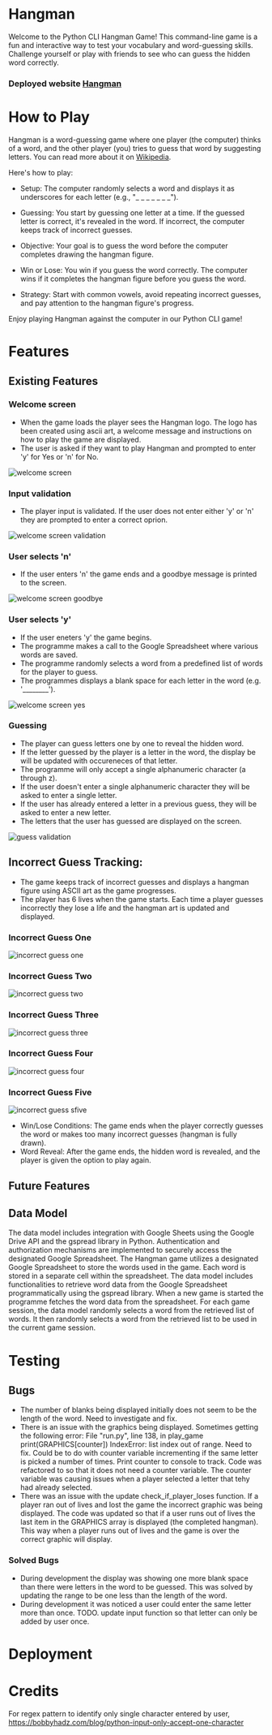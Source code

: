 # Hangman

Welcome to the Python CLI Hangman Game! 
This command-line game is a fun and interactive way to test your vocabulary and word-guessing skills. Challenge yourself or play with friends to see who can guess the hidden word correctly.
### Deployed website [Hangman](xxx/ 'Hangman')

# How to Play
Hangman is a word-guessing game where one player (the computer) thinks of a word, and the other player (you) tries to guess that word by suggesting letters. You can read more about it on [Wikipedia](https://en.wikipedia.org/wiki/Hangman_(game) 'Hangman').

Here's how to play:

- Setup: The computer randomly selects a word and displays it as underscores for each letter (e.g., "_ _ _ _ _ _ _").

- Guessing: You start by guessing one letter at a time. If the guessed letter is correct, it's revealed in the word. If incorrect, the computer keeps track of incorrect guesses.

- Objective: Your goal is to guess the word before the computer completes drawing the hangman figure.

- Win or Lose: You win if you guess the word correctly. The computer wins if it completes the hangman figure before you guess the word.

- Strategy: Start with common vowels, avoid repeating incorrect guesses, and pay attention to the hangman figure's progress.

Enjoy playing Hangman against the computer in our Python CLI game!
# Features

## Existing Features
### Welcome screen
* When the game loads the player sees the Hangman logo. The logo has been created using ascii art, a welcome message and instructions on how to play the game are displayed.
* The user is asked if they want to play Hangman and prompted to enter 'y' for Yes or 'n' for No.

![welcome screen](assets/images/welcome_screen.png)

### Input validation
* The player input is validated. If the user does not enter either 'y' or 'n' they are prompted to enter a correct oprion.

![welcome screen validation](assets/images/welcome_validation.png)

### User selects 'n'
* If the user enters 'n' the game ends and a goodbye message is printed to the screen.

![welcome screen goodbye](assets/images/welcome_goodbye.png)

### User selects 'y'
* If the user eneters 'y' the game begins. 
* The programme makes a call to the Google Spreadsheet where various words are saved. 
* The programme randomly selects a word from a predefined list of words for the player to guess. 
* The programmes displays a blank space for each letter in the word (e.g. '________').

![welcome screen yes](assets/images/welcome_yes.png)

### Guessing 
* The player can guess letters one by one to reveal the hidden word.
* If the letter guessed by the player is a letter in the word, the display be will be updated with occureneces of that letter. 
* The programme will only accept a single alphanumeric character (a through z). 
* If the user doesn't enter a single alphanumeric character they will be asked to enter a single letter. 
* If the user has already entered a letter in a previous guess, they will be asked to enter a new letter.
* The letters that the user has guessed are displayed
 on the screen.

![guess validation](assets/images/guess_validation.png)

## Incorrect Guess Tracking: 
* The game keeps track of incorrect guesses and displays a hangman figure using ASCII art as the game progresses.
* The player has 6 lives when the game starts. Each time a player guesses incorrectly they lose a life and the hangman art is updated and displayed.

### Incorrect Guess One
![incorrect guess one](assets/images/incorrect_guess1.png)
### Incorrect Guess Two
![incorrect guess two](assets/images/incorrect_guess2.png)
### Incorrect Guess Three
![incorrect guess three](assets/images/incorrect_guess3.png)
### Incorrect Guess Four
![incorrect guess four](assets/images/incorrect_guess4.png)
### Incorrect Guess Five
![incorrect guess sfive](assets/images/incorrect_guess5.png)

- Win/Lose Conditions: The game ends when the player correctly guesses the word or makes too many incorrect guesses (hangman is fully drawn).
- Word Reveal: After the game ends, the hidden word is revealed, and the player is given the option to play again.
## Future Features

## Data Model
The data model includes integration with Google Sheets using the Google Drive API and the gspread library in Python.
Authentication and authorization mechanisms are implemented to securely access the designated Google Spreadsheet. 
The Hangman game utilizes a designated Google Spreadsheet to store the words used in the game.
Each word is stored in a separate cell within the spreadsheet.
The data model includes functionalities to retrieve word data from the Google Spreadsheet programmatically using the gspread library.
When a new game is started the programme fetches the word data from the spreadsheet.
For each game session, the data model randomly selects a word from the retrieved list of words.
It then randomly selects a word from the retrieved list to be used in the current game session.


# Testing 

## Bugs
* The number of blanks being displayed initially does not seem to be the length of the word. Need to investigate and fix.
* There is an issue with the graphics being displayed. Sometimes getting the following error: File "run.py", line 138, in play_game
    print(GRAPHICS[counter]) IndexError: list index out of range. Need to fix. Could be to do with counter variable incrementing if the same letter is picked a number of times. Print counter to console to track. Code was refactored to so that it does not need a counter variable. The counter variable was causing issues when a player selected a letter that tehy had already selected.
* There was an issue with the update check_if_player_loses function. If a player ran out of lives and lost the game the incorrect graphic was being displayed. The code was updated so that if a user runs out of lives the last item in the GRAPHICS array is displayed (the completed hangman). This way when a player runs out of lives and the game is over the correct graphic will display.

### Solved Bugs
* During development the display was showing one more blank space than there were letters in the word to be guessed. This was solved by updating the range to be one less than the length of the word. 
* During development it was noticed a user could enter the same letter more than once. TODO. update input function so that letter can only be added by user once.

# Deployment

# Credits

For regex pattern to identify only single character entered by user, https://bobbyhadz.com/blog/python-input-only-accept-one-character